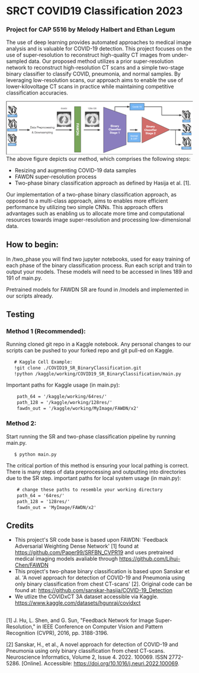 # SRCT COVID19 Classification 2023
### Project for CAP 5516 by Melody Halbert and Ethan Legum

The use of deep learning provides automated approaches to medical image analysis and is valuable for COVID-19 detection. 
This project focuses on the use of super-resolution to reconstruct high-quality CT images from under-sampled data. 
Our proposed method utilizes a prior super-resolution network to reconstruct high-resolution CT scans and a simple
two-stage binary classifier to classify COVID, pneumonia, and normal samples. By leveraging low-resolution scans, 
our approach aims to enable the use of lower-kilovoltage CT scans in practice while maintaining competitive 
classification accuracies.


![Our Architecture](architecture.png)
The above figure depicts our method, which comprises the following steps: 
- Resizing and augmenting COVID-19 data samples
- FAWDN super-resolution process
- Two-phase binary classification approach as defined by Hasija et al. [1]. 

Our implementation of a two-phase binary classification approach, as opposed to a multi-class approach, 
aims to enables more efficient performance by utilizing two simple CNNs. 
This approach offers advantages such as enabling us to allocate more time 
and computational resources towards image super-resolution and processing low-dimensional data.

## How to begin:

In /two_phase you will find two jupyter notebooks, used for easy training of each phase
of the binary classification process. Run each script and train to output your models. 
These models will need to be accessed in lines 189 and 191 of main.py.

Pretrained models for FAWDN SR are found in /models and implemented in our scripts already.

## Testing

### Method 1 (Recommended):
Running cloned git repo in a Kaggle notebook. Any personal changes to our scripts can 
be pushed to your forked repo and git pull-ed on Kaggle. 
```
   # Kaggle Cell Example:
   !git clone ./COVID19_SR_BinaryClassification.git
   !python /kaggle/working/COVID19_SR_BinaryClassification/main.py 
```

Important paths for Kaggle usage (in main.py):
```
    path_64 = '/kaggle/working/64res/'
    path_128 = '/kaggle/working/128res/'
    fawdn_out = '/kaggle/working/MyImage/FAWDN/x2'
```

### Method 2:
Start running the SR and two-phase classification pipeline by running main.py. 
```
   $ python main.py
```
The critical portion of this method is ensuring your local pathing is correct. There is
many steps of data preprocessing and outputting into directories due to the SR step. 
important paths for local system usage (in main.py):
```
    # change these paths to resemble your working directory
    path_64 = '64res/'
    path_128 = '128res/'
    fawdn_out = 'MyImage/FAWDN/x2'
```


## Credits

- This project's SR code base is based upon FAWDN: 'Feedback Adversarial Weighting Dense Network' [1] found at https://github.com/Paper99/SRFBN_CVPR19 
and uses pretrained medical imaging models avaliable through https://github.com/Lihui-Chen/FAWDN
- This project's two-phase binary classification is based upon Sanskar et al. 'A novel approach for detection of COVID-19 and Pneumonia using only binary classification from chest CT-scans' [2]. 
Original code can be found at: https://github.com/sanskar-hasija/COVID-19_Detection
- We utlize the COVIDxCT 3A dataset accessible via Kaggle. https://www.kaggle.com/datasets/hgunraj/covidxct

## 
[1] J. Hu, L. Shen, and G. Sun, "Feedback Network for Image Super-Resolution," in IEEE Conference on Computer Vision and Pattern Recognition (CVPR), 2016, pp. 3188-3196.

[2] Sanskar, H., et al., A novel approach for detection of COVID-19 and Pneumonia using only binary classification from chest CT-scans. Neuroscience Informatics, Volume 2, Issue 4. 2022. 100069. ISSN 2772-5286. [Online]. Accessible: https://doi.org/10.1016/j.neuri.2022.100069.



